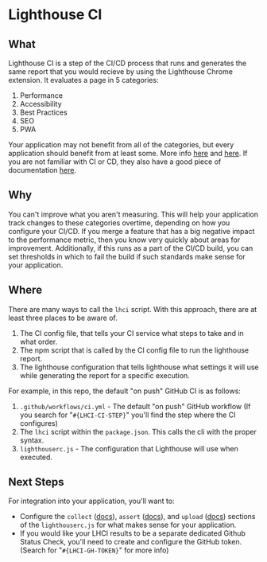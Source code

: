 # Lighthouse CI

## What

Lighthouse CI is a step of the CI/CD process that runs and generates the same report that you would recieve by using the Lighthouse Chrome extension. It evaluates a page in 5 categories:

1. Performance
2. Accessibility
3. Best Practices
4. SEO
5. PWA

Your application may not benefit from all of the categories, but every application should benefit from at least some. More info [here](https://developer.chrome.com/docs/lighthouse/overview/) and [here](https://github.com/GoogleChrome/lighthouse-ci/blob/main/docs/getting-started.md#overview). If you are not familiar with CI or CD, they also have a good piece of documentation [here](https://github.com/GoogleChrome/lighthouse-ci/blob/main/docs/introduction-to-ci.md).

## Why

You can't improve what you aren't measuring. This will help your application track changes to these categories overtime, depending on how you configure your CI/CD. If you merge a feature that has a big negative impact to the performance metric, then you know very quickly about areas for improvement. Additionally, if this runs as a part of the CI/CD build, you can set thresholds in which to fail the build if such standards make sense for your application.

## Where

There are many ways to call the `lhci` script. With this approach, there are at least three places to be aware of.

1. The CI config file, that tells your CI service what steps to take and in what order.
2. The npm script that is called by the CI config file to run the lighthouse report.
3. The lighthouse configuration that tells lighthouse what settings it will use while generating the report for a specific execution.

For example, in this repo, the default "on push" GitHub CI is as follows:

1. `.github/workflows/ci.yml` - The default "on push" GitHub workflow (If you search for "`#{LHCI-CI-STEP}`" you'll find the step where the CI configures)
2. The `lhci` script within the `package.json`. This calls the cli with the proper syntax.
3. `lighthouserc.js` - The configuration that Lighthouse will use when executed.

## Next Steps

For integration into your application, you'll want to:

- Configure the `collect` ([docs](https://github.com/GoogleChrome/lighthouse-ci/blob/main/docs/configuration.md#collect)), `assert` ([docs](https://github.com/GoogleChrome/lighthouse-ci/blob/main/docs/configuration.md#assert)), and `upload` ([docs](https://github.com/GoogleChrome/lighthouse-ci/blob/main/docs/configuration.md#upload)) sections of the `lighthouserc.js` for what makes sense for your application.
- If you would like your LHCI results to be a separate dedicated Github Status Check, you'll need to create and configure the GitHub token. (Search for "`#{LHCI-GH-TOKEN}`" for more info)
